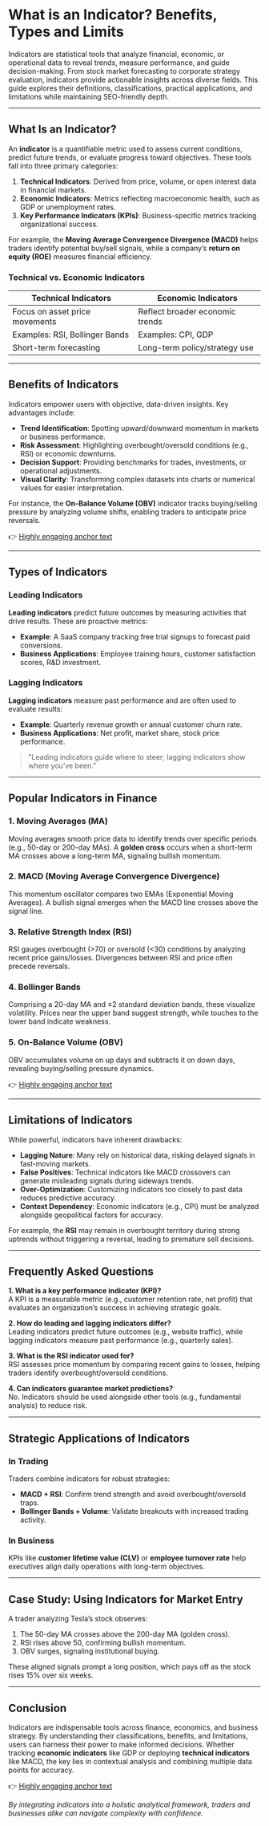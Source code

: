 # What is an Indicator? Benefits, Types and Limits  

Indicators are statistical tools that analyze financial, economic, or operational data to reveal trends, measure performance, and guide decision-making. From stock market forecasting to corporate strategy evaluation, indicators provide actionable insights across diverse fields. This guide explores their definitions, classifications, practical applications, and limitations while maintaining SEO-friendly depth.  

---

## What Is an Indicator?  

An **indicator** is a quantifiable metric used to assess current conditions, predict future trends, or evaluate progress toward objectives. These tools fall into three primary categories:  

1. **Technical Indicators**: Derived from price, volume, or open interest data in financial markets.  
2. **Economic Indicators**: Metrics reflecting macroeconomic health, such as GDP or unemployment rates.  
3. **Key Performance Indicators (KPIs)**: Business-specific metrics tracking organizational success.  

For example, the **Moving Average Convergence Divergence (MACD)** helps traders identify potential buy/sell signals, while a company’s **return on equity (ROE)** measures financial efficiency.  

### Technical vs. Economic Indicators  

| **Technical Indicators**       | **Economic Indicators**        |  
|--------------------------------|--------------------------------|  
| Focus on asset price movements | Reflect broader economic trends|  
| Examples: RSI, Bollinger Bands | Examples: CPI, GDP             |  
| Short-term forecasting         | Long-term policy/strategy use  |  

---

## Benefits of Indicators  

Indicators empower users with objective, data-driven insights. Key advantages include:  

- **Trend Identification**: Spotting upward/downward momentum in markets or business performance.  
- **Risk Assessment**: Highlighting overbought/oversold conditions (e.g., RSI) or economic downturns.  
- **Decision Support**: Providing benchmarks for trades, investments, or operational adjustments.  
- **Visual Clarity**: Transforming complex datasets into charts or numerical values for easier interpretation.  

For instance, the **On-Balance Volume (OBV)** indicator tracks buying/selling pressure by analyzing volume shifts, enabling traders to anticipate price reversals.  

👉 [Highly engaging anchor text](https://bit.ly/okx-bonus)  

---

## Types of Indicators  

### Leading Indicators  

**Leading indicators** predict future outcomes by measuring activities that drive results. These are proactive metrics:  

- **Example**: A SaaS company tracking free trial signups to forecast paid conversions.  
- **Business Applications**: Employee training hours, customer satisfaction scores, R&D investment.  

### Lagging Indicators  

**Lagging indicators** measure past performance and are often used to evaluate results:  

- **Example**: Quarterly revenue growth or annual customer churn rate.  
- **Business Applications**: Net profit, market share, stock price performance.  

> "Leading indicators guide where to steer; lagging indicators show where you’ve been."  

---

## Popular Indicators in Finance  

### 1. Moving Averages (MA)  

Moving averages smooth price data to identify trends over specific periods (e.g., 50-day or 200-day MAs). A **golden cross** occurs when a short-term MA crosses above a long-term MA, signaling bullish momentum.  

### 2. MACD (Moving Average Convergence Divergence)  

This momentum oscillator compares two EMAs (Exponential Moving Averages). A bullish signal emerges when the MACD line crosses above the signal line.  

### 3. Relative Strength Index (RSI)  

RSI gauges overbought (>70) or oversold (<30) conditions by analyzing recent price gains/losses. Divergences between RSI and price often precede reversals.  

### 4. Bollinger Bands  

Comprising a 20-day MA and ±2 standard deviation bands, these visualize volatility. Prices near the upper band suggest strength, while touches to the lower band indicate weakness.  

### 5. On-Balance Volume (OBV)  

OBV accumulates volume on up days and subtracts it on down days, revealing buying/selling pressure dynamics.  

👉 [Highly engaging anchor text](https://bit.ly/okx-bonus)  

---

## Limitations of Indicators  

While powerful, indicators have inherent drawbacks:  

- **Lagging Nature**: Many rely on historical data, risking delayed signals in fast-moving markets.  
- **False Positives**: Technical indicators like MACD crossovers can generate misleading signals during sideways trends.  
- **Over-Optimization**: Customizing indicators too closely to past data reduces predictive accuracy.  
- **Context Dependency**: Economic indicators (e.g., CPI) must be analyzed alongside geopolitical factors for accuracy.  

For example, the **RSI** may remain in overbought territory during strong uptrends without triggering a reversal, leading to premature sell decisions.  

---

## Frequently Asked Questions  

**1. What is a key performance indicator (KPI)?**  
A KPI is a measurable metric (e.g., customer retention rate, net profit) that evaluates an organization’s success in achieving strategic goals.  

**2. How do leading and lagging indicators differ?**  
Leading indicators predict future outcomes (e.g., website traffic), while lagging indicators measure past performance (e.g., quarterly sales).  

**3. What is the RSI indicator used for?**  
RSI assesses price momentum by comparing recent gains to losses, helping traders identify overbought/oversold conditions.  

**4. Can indicators guarantee market predictions?**  
No. Indicators should be used alongside other tools (e.g., fundamental analysis) to reduce risk.  

---

## Strategic Applications of Indicators  

### In Trading  

Traders combine indicators for robust strategies:  
- **MACD + RSI**: Confirm trend strength and avoid overbought/oversold traps.  
- **Bollinger Bands + Volume**: Validate breakouts with increased trading activity.  

### In Business  

KPIs like **customer lifetime value (CLV)** or **employee turnover rate** help executives align daily operations with long-term objectives.  

---

## Case Study: Using Indicators for Market Entry  

A trader analyzing Tesla’s stock observes:  
1. The 50-day MA crosses above the 200-day MA (golden cross).  
2. RSI rises above 50, confirming bullish momentum.  
3. OBV surges, signaling institutional buying.  

These aligned signals prompt a long position, which pays off as the stock rises 15% over six weeks.  

---

## Conclusion  

Indicators are indispensable tools across finance, economics, and business strategy. By understanding their classifications, benefits, and limitations, users can harness their power to make informed decisions. Whether tracking **economic indicators** like GDP or deploying **technical indicators** like MACD, the key lies in contextual analysis and combining multiple data points for accuracy.  

👉 [Highly engaging anchor text](https://bit.ly/okx-bonus)  

*By integrating indicators into a holistic analytical framework, traders and businesses alike can navigate complexity with confidence.*